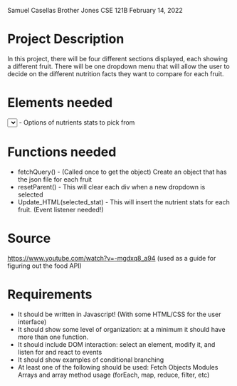
Samuel Casellas
Brother Jones
CSE 121B
February 14, 2022

# Project Description

In this project, there will be four different sections displayed, each showing a different fruit. There will be one dropdown menu that will allow the user to decide on the different nutrition facts they want to compare for each fruit.


# Elements needed
<select id="dropdown-select"></select> - Options of nutrients stats to pick from

# Functions needed

- fetchQuery() - (Called once to get the object) Create an object that has the json file for each fruit
- resetParent() - This will clear each div when a new dropdown is selected
- Update_HTML(selected_stat) - This will insert the nutrient stats for each fruit. (Event listener needed!)

# Source 
https://www.youtube.com/watch?v=-mgdxq8_a94 (used as a guide for figuring out the food API)


# Requirements
- It should be written in Javascript! (With some HTML/CSS for the user interface)
- It should show some level of organization: at a minimum it should have more than one function.
- It should include DOM interaction: select an element, modify it, and listen for and react to events
- It should show examples of conditional branching
- At least one of the following should be used:
Fetch
Objects
Modules
Arrays and array method usage (forEach, map, reduce, filter, etc)